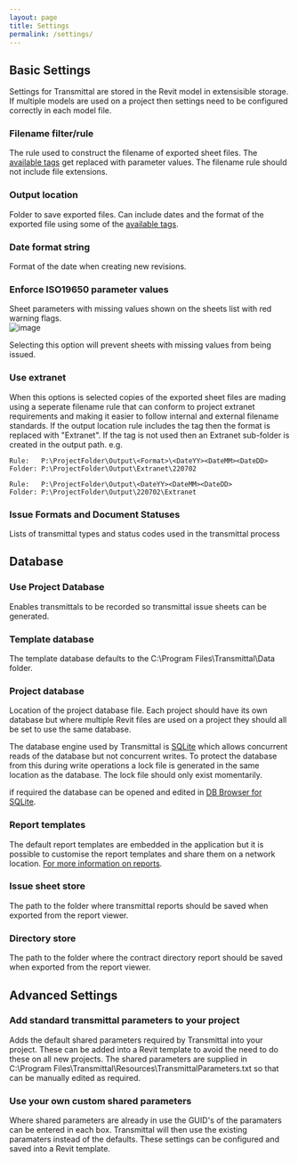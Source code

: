 ```yaml
---
layout: page
title: Settings
permalink: /settings/
---
```

## Basic Settings

Settings for Transmittal are stored in the Revit model in extensisible storage. If multiple models are used on a project then settings need to be configured correctly in each model file.

### Filename filter/rule
The rule used to construct the filename of exported sheet files.  The [available tags](/Transmittal/settings/tags) get replaced with parameter values. The filename rule should not include file extensions.

### Output location
Folder to save exported files. Can include dates and the format of the exported file using some of the [available tags](/Transmittal/settings/tags). 

### Date format string
Format of the date when creating new revisions.

### Enforce ISO19650 parameter values
Sheet parameters with missing values shown on the sheets list with red warning flags.  
![image](https://user-images.githubusercontent.com/1886088/173241746-1d1680d3-8e0b-4662-9726-86dbd51569e9.png)

Selecting this option will prevent sheets with missing values from being issued.

### Use extranet
When this options is selected copies of the exported sheet files are mading using a seperate filename rule that can conform to project extranet requirements and making it easier to follow internal and external filename standards. If the output location rule includes the <Format> tag then the format is replaced with "Extranet".  If the <Format> tag is not used then an Extranet sub-folder is created in the output path. e.g.
```
Rule:   P:\ProjectFolder\Output\<Format>\<DateYY><DateMM><DateDD>
Folder: P:\ProjectFolder\Output\Extranet\220702

Rule:   P:\ProjectFolder\Output\<DateYY><DateMM><DateDD>
Folder: P:\ProjectFolder\Output\220702\Extranet
```

### Issue Formats and Document Statuses
Lists of transmittal types and status codes used in the transmittal process

## Database
### Use Project Database 
Enables transmittals to be recorded so transmittal issue sheets can be generated. 

### Template database
The template database defaults to the C:\Program Files\Transmittal\Data folder.

### Project database 
Location of the project database file. Each project should have its own database but where multiple Revit files are used on a project they should all be set to use the same database.  

The database engine used by Transmittal is [SQLite](https://www.sqlite.org/index.html) which allows concurrent reads of the database but not concurrent writes.  To protect the database from this during write operations a lock file is generated in the same location as the database. The lock file should only exist momentarily.

if required the database can be opened and edited in [DB Browser for SQLite](https://sqlitebrowser.org/).

### Report templates
The default report templates are embedded in the application but it is possible to customise the report templates and share them on a network location. [For more information on reports](/Transmittal/settings/reports/).

### Issue sheet store
The path to the folder where transmittal reports should be saved when exported from the report viewer.

### Directory store
The path to the folder where the contract directory report should be saved when exported from the report viewer.

## Advanced Settings
### Add standard transmittal parameters to your project
Adds the default shared parameters required by Transmittal into your project. These can be added into a Revit template to avoid the need to do these on all new projects. The shared parameters are supplied in C:\Program Files\Transmittal\Resources\TransmittalParameters.txt so that can be manually edited as required.

### Use your own custom shared parameters
Where shared parameters are already in use the GUID's of the paramaters can be entered in each box. Transmittal will then use the existing paramaters instead of the defaults. These settings can be configured and saved into a Revit template.